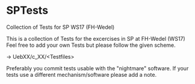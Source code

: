 # SPTests
Collection of Tests for SP WS17 (FH-Wedel)

This is a collection of Tests for the excercises in SP at FH-Wedel (WS17)
Feel free to add your own Tests but please follow the given scheme. 

-> UebXX/c_XX/\<Testfiles\>

Preferably you commit tests usable with the "nightmare" software. If your tests use a different mechanism/software please add a note.

